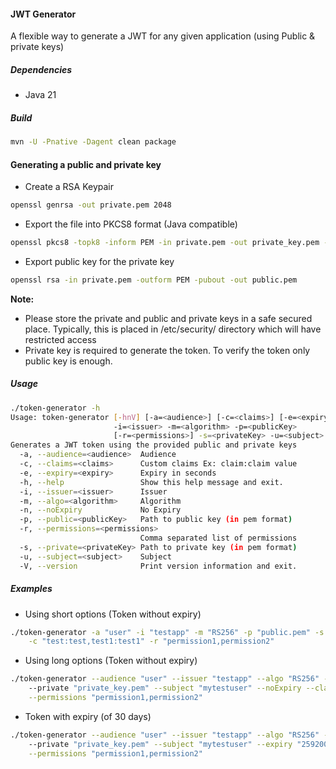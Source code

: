 #### JWT Generator
A flexible way to generate a JWT for any given application (using Public & private keys) 

##### Dependencies
* Java 21

##### Build
```bash
mvn -U -Pnative -Dagent clean package
```

#### Generating a public and private key
* Create a RSA Keypair 
```bash
openssl genrsa -out private.pem 2048
```
* Export the file into PKCS8 format (Java compatible)
```bash
openssl pkcs8 -topk8 -inform PEM -in private.pem -out private_key.pem -nocrypt
```
* Export public key for the private key
```bash
openssl rsa -in private.pem -outform PEM -pubout -out public.pem
```

**Note:** 
* Please store the private and public and private keys in a safe secured place. 
  Typically,
  this is placed in /etc/security/<application> directory which will have restricted access
* Private key is required to generate the token. To verify the token only public key is enough.
   
##### Usage
```bash
./token-generator -h
Usage: token-generator [-hnV] [-a=<audience>] [-c=<claims>] [-e=<expiry>]
                       -i=<issuer> -m=<algorithm> -p=<publicKey>
                       [-r=<permissions>] -s=<privateKey> -u=<subject>
Generates a JWT token using the provided public and private keys
  -a, --audience=<audience>  Audience
  -c, --claims=<claims>      Custom claims Ex: claim:claim value
  -e, --expiry=<expiry>      Expiry in seconds
  -h, --help                 Show this help message and exit.
  -i, --issuer=<issuer>      Issuer
  -m, --algo=<algorithm>     Algorithm
  -n, --noExpiry             No Expiry
  -p, --public=<publicKey>   Path to public key (in pem format)
  -r, --permissions=<permissions>
                             Comma separated list of permissions
  -s, --private=<privateKey> Path to private key (in pem format)
  -u, --subject=<subject>    Subject
  -V, --version              Print version information and exit.
```

##### Examples
* Using short options (Token without expiry)
```bash
./token-generator -a "user" -i "testapp" -m "RS256" -p "public.pem" -s "private_key.pem" -u "mytestuser" -n \
    -c "test:test,test1:test1" -r "permission1,permission2" 
```
* Using long options (Token without expiry)
```bash
./token-generator --audience "user" --issuer "testapp" --algo "RS256" --public "public.pem" \ 
    --private "private_key.pem" --subject "mytestuser" --noExpiry --claims "test:test,test1:test1" \
    --permissions "permission1,permission2" 
```
* Token with expiry (of 30 days)
```bash
./token-generator --audience "user" --issuer "testapp" --algo "RS256" --public "public.pem" \ 
    --private "private_key.pem" --subject "mytestuser" --expiry "2592000" --claims "test:test,test1:test1" \
    --permissions "permission1,permission2" 
```
